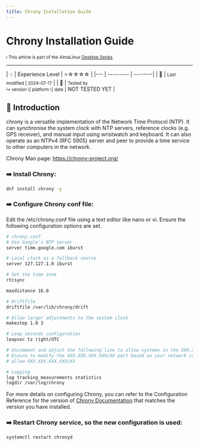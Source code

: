 ```yaml
---
title: Chrony Installation Guide
---
```


# Chrony Installation Guide
<small>ℹ️ This article is part of the AlmaLinux [Desktop Series](/desktop/).</small>
<hr>
| 💡 | Experience Level  | ⭐☆☆☆☆ |
|--- | --------- | --------|
| 📆 | <small>Last modified | 2024-07-17</small> |
| 🔧 | <small>Tested by <br> ↳ version \| platform \| date </small>| NOT TESTED YET |

## 🌟 Introduction

chrony is a versatile implementation of the Network Time Protocol (NTP). It can synchronise the system clock with NTP servers, reference clocks (e.g. GPS receiver), and manual input using wristwatch and keyboard. It can also operate as an NTPv4 (RFC 5905) server and peer to provide a time service to other computers in the network.

Chrony Man page: https://chrony-project.org/

### ➡️ Install Chrony:
```bash
dnf install chrony -y
```

### ➡️ Configure Chrony conf file:

Edit the /etc/chrony.conf file using a text editor like nano or vi. Ensure the following configuration options are set.

```bash
# chrony.conf
# Use Google's NTP server
server time.google.com iburst

# Local clock as a fallback source
server 127.127.1.0 iburst

# Set the time zone
rtcsync

maxdistance 16.0

# Driftfile
driftfile /var/lib/chrony/drift

# Allow larger adjustments to the system clock
makestep 1.0 3

# Leap seconds configuration
leapsec tz right/UTC

# Uncomment and adjust the following line to allow systems in the XXX.XXX.XXX.XXX/XX subnet to access this client.
# Ensure to modify the XXX.XXX.XXX.XXX/XX part based on your network configuration.
# allow XXX.XXX.XXX.XXX/XX

# Logging
log tracking measurements statistics
logdir /var/log/chrony
```
For more details on configuring Chrony, you can refer to the Configuration Reference for the version of [Chrony Documentation](https://chrony-project.org/documentation.html) that matches the version you have installed.


### ➡️ Restart Chrony service, so the new configuration is used:
```bash
systemctl restart chronyd
```
